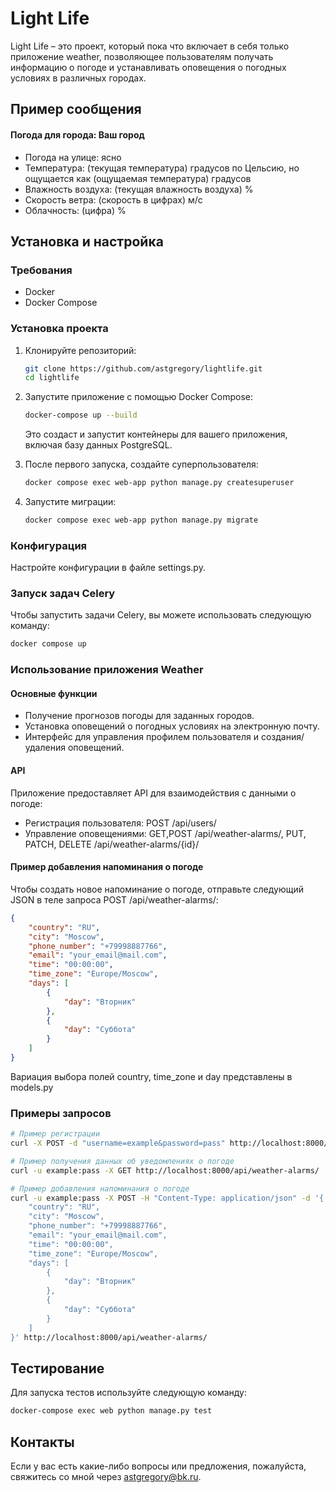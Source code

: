 # Light Life

Light Life – это проект, который пока что включает в себя только приложение weather, позволяющее пользователям получать информацию о погоде и устанавливать оповещения о погодных условиях в различных городах.

## Пример сообщения

#### Погода для города: Ваш город

- Погода на улице: ясно
- Температура: (текущая температура) градусов по Цельсию, но ощущается как (ощущаемая температура) градусов
- Влажность воздуха: (текущая влажность воздуха) %
- Скорость ветра: (скорость в цифрах) м/с
- Облачность: (цифра) %

## Установка и настройка

### Требования

- Docker
- Docker Compose

### Установка проекта

1. Клонируйте репозиторий:

   ```bash
   git clone https://github.com/astgregory/lightlife.git
   cd lightlife

2. Запустите приложение с помощью Docker Compose:
   ```bash
   docker-compose up --build
   ```
   Это создаст и запустит контейнеры для вашего приложения, включая базу данных PostgreSQL.

3. После первого запуска, создайте суперпользователя:
   ```bash
   docker compose exec web-app python manage.py createsuperuser
4. Запустите миграции:
   ```bash
   docker compose exec web-app python manage.py migrate
   
### Конфигурация

Настройте конфигурации в файле settings.py. 

### Запуск задач Celery

Чтобы запустить задачи Celery, вы можете использовать следующую команду:
```bash
docker compose up
```
### Использование приложения Weather

#### Основные функции

- Получение прогнозов погоды для заданных городов.
- Установка оповещений о погодных условиях на электронную почту.
- Интерфейс для управления профилем пользователя и создания/удаления оповещений.

#### API
Приложение предоставляет API для взаимодействия с данными о погоде:

- Регистрация пользователя: POST /api/users/
- Управление оповещениями: GET,POST /api/weather-alarms/,
                           PUT, PATCH, DELETE /api/weather-alarms/{id}/
#### Пример добавления напоминания о погоде

Чтобы создать новое напоминание о погоде, отправьте следующий JSON в теле запроса POST /api/weather-alarms/:
```json
{
    "country": "RU",
    "city": "Moscow",
    "phone_number": "+79998887766",
    "email": "your_email@mail.com",
    "time": "00:00:00",
    "time_zone": "Europe/Moscow",
    "days": [
        {
            "day": "Вторник"
        },
        {
            "day": "Суббота"
        }
    ]
}
```
Вариация выбора полей country, time_zone и day представлены в models.py



### Примеры запросов  
```bash
# Пример регистрации
curl -X POST -d "username=example&password=pass" http://localhost:8000/api/users/

# Пример получения данных об уведомлениях о погоде
curl -u example:pass -X GET http://localhost:8000/api/weather-alarms/

# Пример добавления напоминания о погоде
curl -u example:pass -X POST -H "Content-Type: application/json" -d '{
    "country": "RU",
    "city": "Moscow",
    "phone_number": "+79998887766",
    "email": "your_email@mail.com",
    "time": "00:00:00",
    "time_zone": "Europe/Moscow",
    "days": [
        {
            "day": "Вторник"
        },
        {
            "day": "Суббота"
        }
    ]
}' http://localhost:8000/api/weather-alarms/


```
## Тестирование

Для запуска тестов используйте следующую команду:
```bash
docker-compose exec web python manage.py test
```
## Контакты

Если у вас есть какие-либо вопросы или предложения, пожалуйста, свяжитесь со мной через astgregory@bk.ru.


